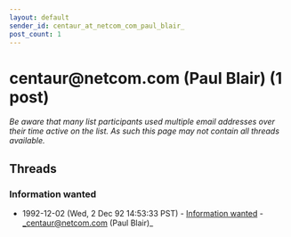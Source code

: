 ```yaml
---
layout: default
sender_id: centaur_at_netcom_com_paul_blair_
post_count: 1
---
```


# centaur<span>@</span>netcom.com (Paul Blair) (1 post)

_Be aware that many list participants used multiple email addresses over their time active on the list. As such this page may not contain all threads available._

## Threads

### Information wanted
+ 1992-12-02 (Wed, 2 Dec 92 14:53:33 PST) - [Information wanted](/archive/1992/12/6ff06ebc6be1692c8f98831fff13c237976e826d23992a2d9e7b617f7981e6c8) - _centaur@netcom.com (Paul Blair)_

